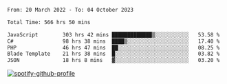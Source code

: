 <!--START_SECTION:waka-->

```txt
From: 20 March 2022 - To: 04 October 2023

Total Time: 566 hrs 50 mins

JavaScript        303 hrs 42 mins █████████████▒░░░░░░░░░░░   53.58 %
C#                98 hrs 38 mins  ████▒░░░░░░░░░░░░░░░░░░░░   17.40 %
PHP               46 hrs 47 mins  ██░░░░░░░░░░░░░░░░░░░░░░░   08.25 %
Blade Template    21 hrs 38 mins  █░░░░░░░░░░░░░░░░░░░░░░░░   03.82 %
JSON              18 hrs 8 mins   ▓░░░░░░░░░░░░░░░░░░░░░░░░   03.20 %
```

<!--END_SECTION:waka-->
[![spotify-github-profile](https://spotify-github-profile.vercel.app/api/view?uid=c00zprrvy9xiloa9qnco3hmng&cover_image=true&theme=novatorem&show_offline=false&background_color=121212&bar_color=53b14f&bar_color_cover=false)](https://spotify-github-profile.vercel.app/api/view?uid=c00zprrvy9xiloa9qnco3hmng&redirect=true)



